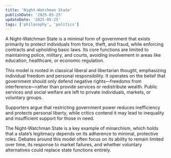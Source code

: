 ```yaml
---
title: 'Night-Watchman State'
publishDate: '2025-05-25'
updateDate: '2025-05-25'
tags: ['philosophy', 'politics']
---
```


A Night-Watchman State is a minimal form of government that exists primarily to protect individuals from force, theft, and fraud, while enforcing contracts and upholding basic laws. Its core functions are limited to maintaining police, military, and courts, avoiding involvement in areas like education, healthcare, or economic regulation.

This model is rooted in classical liberal and libertarian thought, emphasizing individual freedom and personal responsibility. It operates on the belief that government should only defend negative rights—freedoms from interference—rather than provide services or redistribute wealth. Public services and social welfare are left to private individuals, markets, or voluntary groups.

Supporters argue that restricting government power reduces inefficiency and protects personal liberty, while critics contend it may lead to inequality and insufficient support for those in need.

The Night-Watchman State is a key example of minarchism, which holds that a state’s legitimacy depends on its adherence to minimal, protective roles. Debates around this model often focus on its ability to remain limited over time, its response to market failures, and whether voluntary alternatives could replace state functions entirely.
